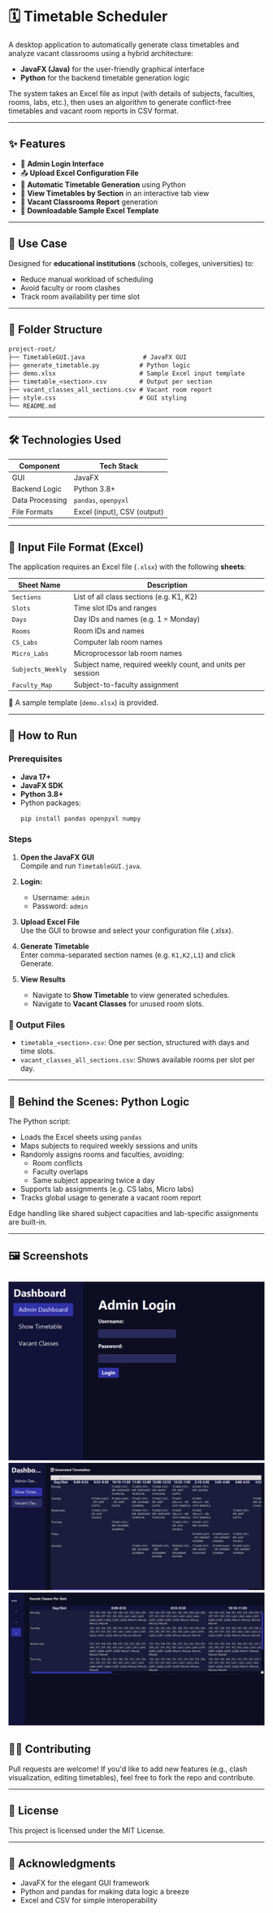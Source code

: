# 🗓️ Timetable Scheduler

A desktop application to automatically generate class timetables and analyze vacant classrooms using a hybrid architecture:

- **JavaFX (Java)** for the user-friendly graphical interface  
- **Python** for the backend timetable generation logic  

The system takes an Excel file as input (with details of subjects, faculties, rooms, labs, etc.), then uses an algorithm to generate conflict-free timetables and vacant room reports in CSV format.

---

## ✨ Features

- 🔐 **Admin Login Interface**  
- 📤 **Upload Excel Configuration File**  
- 🧠 **Automatic Timetable Generation** using Python  
- 📅 **View Timetables by Section** in an interactive tab view  
- 🏫 **Vacant Classrooms Report** generation  
- 📁 **Downloadable Sample Excel Template**  

---

## 🎯 Use Case

Designed for **educational institutions** (schools, colleges, universities) to:

- Reduce manual workload of scheduling  
- Avoid faculty or room clashes  
- Track room availability per time slot  

---

## 📂 Folder Structure

```
project-root/
├── TimetableGUI.java                # JavaFX GUI
├── generate_timetable.py           # Python logic
├── demo.xlsx                       # Sample Excel input template
├── timetable_<section>.csv         # Output per section
├── vacant_classes_all_sections.csv # Vacant room report
├── style.css                       # GUI styling
└── README.md
```

---

## 🛠️ Technologies Used

| Component         | Tech Stack           |
|------------------|----------------------|
| GUI              | JavaFX               |
| Backend Logic    | Python 3.8+          |
| Data Processing  | `pandas`, `openpyxl` |
| File Formats     | Excel (input), CSV (output) |

---

## 🧪 Input File Format (Excel)

The application requires an Excel file (`.xlsx`) with the following **sheets**:

| Sheet Name        | Description |
|------------------|-------------|
| `Sections`       | List of all class sections (e.g. K1, K2) |
| `Slots`          | Time slot IDs and ranges |
| `Days`           | Day IDs and names (e.g. 1 = Monday) |
| `Rooms`          | Room IDs and names |
| `CS_Labs`        | Computer lab room names |
| `Micro_Labs`     | Microprocessor lab room names |
| `Subjects_Weekly`| Subject name, required weekly count, and units per session |
| `Faculty_Map`    | Subject-to-faculty assignment |

📄 A sample template (`demo.xlsx`) is provided.

---

## 🚀 How to Run

### Prerequisites

- **Java 17+**
- **JavaFX SDK**
- **Python 3.8+**
- Python packages:
  ```bash
  pip install pandas openpyxl numpy
  ```

### Steps

1. **Open the JavaFX GUI**  
   Compile and run `TimetableGUI.java`.

2. **Login:**  
   - Username: `admin`  
   - Password: `admin`  

3. **Upload Excel File**  
   Use the GUI to browse and select your configuration file (.xlsx).

4. **Generate Timetable**  
   Enter comma-separated section names (e.g. `K1,K2,L1`) and click Generate.

5. **View Results**  
   - Navigate to **Show Timetable** to view generated schedules.  
   - Navigate to **Vacant Classes** for unused room slots.

### 📄 Output Files

- `timetable_<section>.csv`: One per section, structured with days and time slots.  
- `vacant_classes_all_sections.csv`: Shows available rooms per slot per day.

---

## 🧠 Behind the Scenes: Python Logic

The Python script:

- Loads the Excel sheets using `pandas`
- Maps subjects to required weekly sessions and units
- Randomly assigns rooms and faculties, avoiding:
  - Room conflicts
  - Faculty overlaps
  - Same subject appearing twice a day
- Supports lab assignments (e.g. CS labs, Micro labs)
- Tracks global usage to generate a vacant room report

Edge handling like shared subject capacities and lab-specific assignments are built-in.

---

## 🖼️ Screenshots 
![AdminDashboard](AdminDashboard.png)
![ShowTimetables](ShowTimetables.png)
![VacantClasses](VacantClasses.png)
---

## 🧑‍💻 Contributing

Pull requests are welcome! If you'd like to add new features (e.g., clash visualization, editing timetables), feel free to fork the repo and contribute.

---

## 📜 License

This project is licensed under the MIT License.

---

## 🙌 Acknowledgments

- JavaFX for the elegant GUI framework  
- Python and pandas for making data logic a breeze  
- Excel and CSV for simple interoperability  
